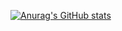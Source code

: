 [![Anurag's GitHub stats](https://github-readme-stats.vercel.app/api?username=anarchy1337x)](https://github.com/anuraghazra/github-readme-stats)
